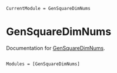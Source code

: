 ```@meta
CurrentModule = GenSquareDimNums
```

# GenSquareDimNums

Documentation for [GenSquareDimNums](https://github.com/pthariensflame/GenSquareDimNums.jl).

```@index
```

```@autodocs
Modules = [GenSquareDimNums]
```
